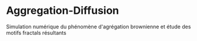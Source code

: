 # Aggregation-Diffusion
Simulation numérique du phénomène d'agrégation brownienne et étude des motifs fractals résultants
